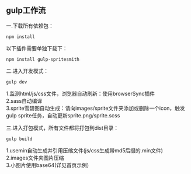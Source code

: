 gulp工作流
---------------------------------------------------------------------------
一.下载所有依赖包：
```
npm install
```
以下插件需要单独下载下：
```
npm install gulp-spritesmith
```
二.进入开发模式：
```
gulp dev
```
1.监测html/js/css文件，浏览器自动刷新：使用browserSync插件<br>
2.sass自动编译<br>
3.sprite雪碧图自动生成：请向images/sprite文件夹添加或删除一个icon，触发gulp sprite任务，自动更新sprite.png/sprite.scss<br>

三.进入打包模式，所有文件都将打包到dist目录：
```
gulp build
```
1.usemin自动生成并引用压缩文件(js/css生成带md5后缀的.min文件)<br>
2.images文件夹图片压缩<br>
3.小图片使用base64(详见首页示例)